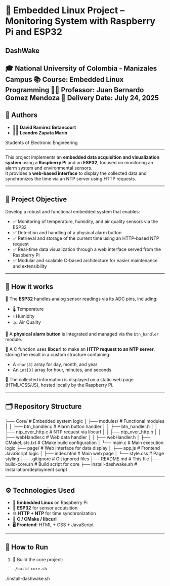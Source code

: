 # 🚨 Embedded Linux Project – Monitoring System with Raspberry Pi and ESP32

## DashWake

**🎓 National University of Colombia - Manizales Campus**
**📚 Course: Embedded Linux Programming**
**👨‍🏫 Professor:** Juan Bernardo Gomez Mendoza
**📅 Delivery Date:** July 24, 2025
---

## 👥 Authors

- 👨‍💻 **David Ramirez Betancourt**
- 👨‍💻 **Leandro Zapata Marín**

Students of Electronic Engineering

---

This project implements an **embedded data acquisition and visualization system** using a **Raspberry Pi** and an **ESP32**, focused on monitoring an alarm system and environmental sensors.  
It provides a **web-based interface** to display the collected data and synchronizes the time via an NTP server using HTTP requests.

---

## 🎯 Project Objective

Develop a robust and functional embedded system that enables:

- ✅ Monitoring of temperature, humidity, and air quality sensors via the ESP32  
- ✅ Detection and handling of a physical alarm button  
- ✅ Retrieval and storage of the current time using an HTTP-based NTP request  
- ✅ Real-time data visualization through a web interface served from the Raspberry Pi  
- ✅ Modular and scalable C-based architecture for easier maintenance and extensibility

---

## 🧠 How it works

🔹 The **ESP32** handles analog sensor readings via its ADC pins, including:

- 🌡️ Temperature  
- 💧 Humidity  
- 🌫️ Air Quality  

🔹 A **physical alarm button** is integrated and managed via the `btn_handler` module.

🔹 A C function uses **libcurl** to make an **HTTP request to an NTP server**, storing the result in a custom structure containing:

- A `char[3]` array for day, month, and year  
- An `int[3]` array for hour, minutes, and seconds

🔹 The collected information is displayed on a static web page (HTML/CSS/JS), hosted locally by the Raspberry Pi.

---

## 🗂️ Repository Structure
├── Core/ # Embedded system logic
│ ├── modules/ # Functional modules
│ │ ├── btn_handler.c # Alarm button handler
│ │ ├── btn_handler.h
│ │ ├── ntp_over_http.c # NTP request via libcurl
│ │ ├── ntp_over_http.h
│ │ ├── webHandler.c # Web data handler
│ │ ├── webHandler.h
│ ├── CMakeLists.txt # CMake build configuration
│ └── main.c # Main execution logic
├── page/ # Web interface for data display
│ ├── app.js # Frontend JavaScript logic
│ ├── index.html # Main web page
│ └── style.css # Page styling
├── .gitignore # Git ignored files
├── README.md # This file
├── build-core.sh # Build script for core
├── install-dashwake.sh # Installation/deployment script

---

## ⚙️ Technologies Used

- 🐧 **Embedded Linux** on Raspberry Pi  
- 📡 **ESP32** for sensor acquisition  
- 🌐 **HTTP + NTP** for time synchronization  
- 🧰 **C / CMake / libcurl**  
- 🖥️ **Frontend**: HTML + CSS + JavaScript  

---

## 🚀 How to Run

1. 🔧 Build the core project:
   ```bash
   ./build-core.sh
./install-dashwake.sh



